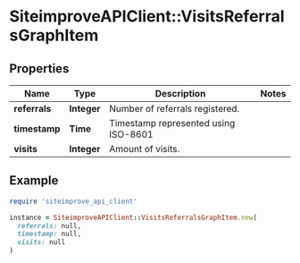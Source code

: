 # SiteimproveAPIClient::VisitsReferralsGraphItem

## Properties

| Name | Type | Description | Notes |
| ---- | ---- | ----------- | ----- |
| **referrals** | **Integer** | Number of referrals registered. |  |
| **timestamp** | **Time** | Timestamp represented using ISO-8601 |  |
| **visits** | **Integer** | Amount of visits. |  |

## Example

```ruby
require 'siteimprove_api_client'

instance = SiteimproveAPIClient::VisitsReferralsGraphItem.new(
  referrals: null,
  timestamp: null,
  visits: null
)
```

